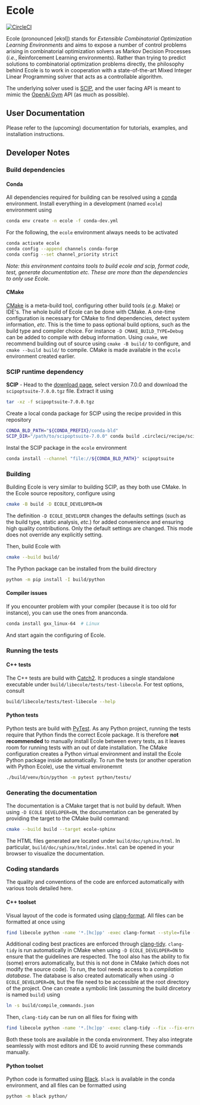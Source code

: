 # Ecole

[![CircleCI](https://circleci.com/gh/ds4dm/ecole.svg?style=svg)](https://circleci.com/gh/ds4dm/ecole)

Ecole (pronounced [ekɔl]) stands for _Extensible Combinatorial Optimization Learning
Environments_ and aims to expose a number of control problems arising in combinatorial
optimization solvers as Markov
Decision Processes (_i.e._, Reinforcement Learning environments).
Rather than trying to predict solutions to combinatorial optimization problems directly, the
philosophy behind Ecole is to work
in cooperation with a state-of-the-art Mixed Integer Linear Programming solver
that acts as a controllable algorithm.

The underlying solver used is [SCIP](https://scip.zib.de/), and the user facing API is
meant to mimic the [OpenAi Gym](https://gym.openai.com/) API (as much as possible).

## User Documentation
Please refer to the (upcoming) documentation for tutorials, examples, and installation
instructions.

## Developer Notes
### Build dependencies
#### Conda
  All dependencies required for building can be resolved using a
  [conda](https://docs.conda.io/en/latest/) environment.
  Install everything in a development (named `ecole`) environment using
  ```bash
  conda env create -n ecole -f conda-dev.yml
  ```
  For the following, the `ecole` environment always needs to be activated
  ```bash
  conda activate ecole
  conda config --append channels conda-forge
  conda config --set channel_priority strict
  ```
  *Note: this environment contains tools to build ecole and scip, format code, test,
  generate documentation etc. These are more than the dependencies to only use Ecole.*

#### CMake
  [CMake](https://cmake.org/) is a meta-build tool, configuring other build tools
  (_e.g._ Make) or IDE's.
  The whole build of Ecole can be done with CMake.
  A one-time configuration is necessary for CMake to find dependencies, detect system
  information, _etc_.
  This is the time to pass optional build options, such as the build type and compiler
  choice. For instance `-D CMAKE_BUILD_TYPE=Debug` can be added to compile with debug
  information.
  Using `cmake`, we recommend building out of source using `cmake -B build/` to
  configure, and `cmake --build build/` to compile.
  CMake is made available in the `ecole` environment created earlier.

### SCIP runtime dependency
  **SCIP** - Head to the [download page](https://scip.zib.de/index.php#download),
  select version 7.0.0 and download the `scipoptsuite-7.0.0.tgz` file.
  Extract it using
  ```bash
  tar -xz -f scipoptsuite-7.0.0.tgz
  ```
  Create a local conda package for SCIP using the recipe provided in this repository
  ```bash
  CONDA_BLD_PATH="${CONDA_PREFIX}/conda-bld"
  SCIP_DIR="/path/to/scipoptsuite-7.0.0" conda build .circleci/recipe/scipoptsuite-7.0.0
  ```
  Instal the SCIP package in the `ecole` environment
  ```bash
  conda install --channel "file://${CONDA_BLD_PATH}" scipoptsuite
  ```

### Building
  Building Ecole is very similar to building SCIP, as they both use CMake.
  In the Ecole source repository, configure using
  ```bash
  cmake -B build -D ECOLE_DEVELOPER=ON
  ```
  The definition `-D ECOLE_DEVELOPER` changes the defaults settings (such as the build
  type, static analysis, _etc._) for added convenience and ensuring high quality
  contributions.
  Only the default settings are changed.
  This mode does not override any explicitly setting.

  Then, build Ecole with
  ```bash
  cmake --build build/
  ```
  The Python package can be installed from the build directory
  ```bash
  python -m pip install -I build/python
  ```

#### Compiler issues
  If you encounter problem with your compiler (because it is too old for instance),
  you can use the ones from ananconda.
  ```bash
  conda install gxx_linux-64  # Linux
  ```
  And start again the configuring of Ecole.

### Running the tests
#### C++ tests
  The C++ tests are build with [Catch2](https://github.com/catchorg/Catch2).
  It produces a single standalone executable under `build/libecole/tests/test-libecole`.
  For test options, consult
  ```bash
  build/libecole/tests/test-libecole --help
  ```

#### Python tests
  Python tests are build with [PyTest](https://docs.pytest.org/en/latest/).
  As any Python project, running the tests require that Python finds the correct Ecole
  package.
  It is therefore **not recommended** to manually install Ecole between every tests, as
  it leaves room for running tests with an out of date installation.
  The CMake configuration creates a Python virtual environment and install the Ecole
  Python package inside automatically.
  To run the tests (or another operation with Python Ecole), use the virtual
  environemnt
  ```bash
  ./build/venv/bin/python -m pytest python/tests/
  ```

### Generating the documentation
  The documentation is a CMake target that is not build by default.
  When using `-D ECOLE DEVELOPER=ON`, the documentation can be generated by providing
  the target to the CMake build command:
  ```bash
  cmake --build build --target ecole-sphinx
  ```
  The HTML files generated are located under `build/doc/sphinx/html`.
  In particular, `build/doc/sphinx/html/index.html` can be opened in your browser to
  visualize the documentation.

### Coding standards
  The quality and conventions of the code are enforced automatically with various tools
  detailed here.

#### C++ toolset
  Visual layout of the code is formated using
  [clang-format](https://clang.llvm.org/docs/ClangFormat.html).
  All files can be formatted at once using
  ```bash
  find libecole python -name '*.[hc]pp' -exec clang-format --style=file -i {} \;
  ```

  Additional coding best practices are enforced through
  [clang-tidy](https://clang.llvm.org/extra/clang-tidy/).
  `clang-tidy` is run automatically in CMake when using `-D ECOLE_DEVELOPER=ON` to
  ensure that the guidelines are respected.
  The tool also has the ability to fix (some) errors automatically, but this is not done
  in CMake (which does not modify the source code).
  To run, the tool needs access to a _compilation database_.
  The database is also created automatically when using `-D ECOLE_DEVELOPER=ON`, but the
  file need to be accessible at the root directory of the project.
  One can create a symbolic link (assuming the build dircetory is named `build`) using
  ```bash
  ln -s build/compile_commands.json
  ```
  Then, `clang-tidy` can be run on all files for fixing with
  ```bash
  find libecole python -name '*.[hc]pp' -exec clang-tidy --fix --fix-errors {} \;
  ```

  Both these tools are available in the conda environment.
  They also integrate seamlessly with most editors and IDE to avoid running these
  commands manually.

#### Python toolset
  Python code is formatted using [Black](https://black.readthedocs.io).
  `black` is available in the conda environment, and all files can be formatted using
  ```bash
  python -m black python/
  ```
